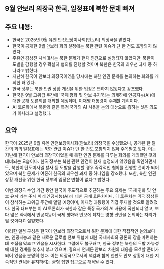 ## 9월 안보리 의장국 한국, 일정표에 북한 문제 빠져

## 주요 내용:
*   한국은 2025년 9월 유엔 안전보장이사회(안보리) 의장국을 맡았다.
*   한국이 공개한 9월 안보리 회의 일정에는 북한 관련 이슈가 단 한 건도 포함되지 않았다.
*   주유엔 김상진 차석대사는 북한 문제가 현재 안건으로 설정되지 않았지만, 북한이 도발을 감행할 경우 확실히 협의를 진행할 것이며 북한은 한국의 최우선 과제 중 하나라고 밝혔다.
*   지난해 한국이 안보리 의장국이었을 당시에는 북한 인권 문제를 논의하는 회의를 개최한 바 있다.
*   한국 정부는 북한 인권 상황 개선을 위한 입장은 변하지 않았다고 강조했다.
*   한국은 9월 고위급 주간에 '국제 평화 및 안보 유지'라는 의제하에 인공지능(AI)에 대한 공개 토론회를 개최할 예정이며, 이재명 대통령이 주재할 계획이다.
*   AI 토론회에서 북한과 같은 특정 국가의 AI 사용을 논의 대상으로 좁히는 것은 의도가 아니라고 설명했다.

## 요약

한국이 2025년 9월 유엔 안전보장이사회(안보리) 의장국을 수임했으나, 공개된 한 달간의 회의 일정표에는 북한 관련 이슈가 단 한 건도 포함되지 않아 주목받고 있다. 이는 지난해 한국이 안보리 의장국이었을 때 북한 인권 문제를 다루는 회의를 개최했던 것과 대비되는 모습이다. 한국 정부는 북한 관련 안건이 현재 설정되지 않았음을 확인하면서도, 북한이 탄도미사일 발사 등 도발을 감행할 경우 즉각적인 협의를 진행할 준비가 되어 있으며 북한 문제가 여전히 한국의 최우선 과제 중 하나임을 강조했다. 또한, 북한 인권 상황 개선을 위한 한국 정부의 입장은 변함이 없다고 밝혔다.

이번 의장국 수임 기간 동안 한국이 주도적으로 추진하는 주요 의제는 '국제 평화 및 안보 유지'라는 주제 아래 인공지능(AI)에 대한 공개 토론회이다. 이 토론회는 각국 정상들이 참석하는 고위급 주간에 열릴 예정이며, 이재명 대통령이 직접 주재할 것으로 알려졌다. 한국 대표부는 이 AI 토론회가 북한과 같은 특정 국가의 AI 사용에 국한되지 않고, 보다 넓은 맥락에서 인공지능이 국제 평화와 안보에 미치는 영향 전반을 논의하는 자리가 될 것이라고 설명했다.

이러한 일정 구성은 한국이 안보리 의장국으로서 북한 문제에 대한 직접적인 논의보다는, 인공지능과 같은 새로운 글로벌 안보 위협에 대한 국제사회의 공론의 장을 마련하는 데 초점을 맞추고 있음을 시사한다. 그럼에도 불구하고, 한국 정부는 북한의 도발 가능성에 대한 경계를 늦추지 않고 있으며, 필요시 언제든 안보리 차원의 대응을 모색할 준비가 되어 있음을 분명히 했다. 이는 의장국으로서의 책임과 함께 한반도 안보 상황에 대한 지속적인 관심을 유지하려는 균형 잡힌 접근으로 해석될 수 있다.